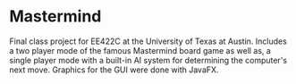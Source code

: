 # Mastermind

Final class project for EE422C at the University of Texas at Austin. Includes a two player mode of the famous Mastermind board game as well as, a single player mode with a built-in AI system for determining the computer's next move. Graphics for the GUI were done with JavaFX.




